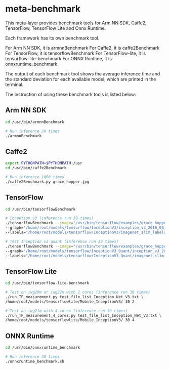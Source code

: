 # meta-benchmark

This meta-layer provides benchmark tools for Arm NN SDK, Caffe2, TensorFlow,
TensorFlow Lite and Onnx Runtime.

Each framework has its own benchmark tool.

For Arm NN SDK, it is armnnBenchmark
For Caffe2, it is caffe2Benchmark
For TensorFlow, it is tensorflowBenchmark
For TensorFlow-lite, it is tensorflow-lite-benchmark
For ONNX Runtime, it is onnxruntime_benchmark

The output of each benchmark tool shows the average inference
time and the standard deviation for each available model, which 
are printed in the terminal.

The instruction of using these benchmark tools is listed below:

## Arm NN SDK
```bash
cd /usr/bin/armnnBenchmark

# Run inference 30 times
./armnnBenchmark
```

## Caffe2
```bash
export PYTHONPATH=$PYTHONPATH:/usr
cd /usr/bin/caffe2Benchmark

# Run inference 1000 times
./caffe2Benchmark.py grace_hopper.jpg
```

## TensorFlow
```bash
cd /usr/bin/tensorflowBenchmark

# Inception v3 (inference run 30 times)
./tensorflowBenchmark --image="/usr/bin/tensorflow/examples/grace_hopper.jpg" \
--graph="/home/root/models/tensorflow/InceptionV3/inception_v3_2016_08_28_frozen.pb" \
--labels="/home/root/models/tensorflow/InceptionV3/imagenet_slim_labels.txt"

# Test Inception v3 quant (inference run 30 times)
./tensorflowBenchmark --image="/usr/bin/tensorflow/examples/grace_hopper.jpg" \
--graph="/home/root/models/tensorflow/InceptionV3_Quant/inception_v3_2016_08_28_frozen_Quant.pb" \
--labels="/home/root/models/tensorflow/InceptionV3_Quant/imagenet_slim_labels.txt"
```

## TensorFlow Lite
```bash
cd /usr/bin/tensorflow-lite-benchmark

# Test on iwg20m or iwg22m with 2 cores (inference run 30 times)
./run_TF_measurement.py test_file_list_Inception_Net_V3.txt \
/home/root/models/tensorflowlite/Mobile_InceptionV3/ 30 2

# Test on iwg21m with 4 cores (inference run 30 times)
./run_TF_measurement_4_cores.py test_file_list_Inception_Net_V3.txt \
/home/root/models/tensorflowlite/Mobile_InceptionV3/ 30 4
```

## ONNX Runtime
```bash
cd /usr/bin/onnxruntime_benchmark

# Run inference 30 times
./onnxruntime_benchmark.sh
```
